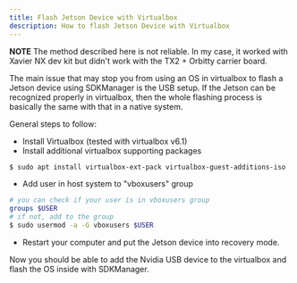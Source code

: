 ```yaml
---
title: Flash Jetson Device with Virtualbox
description: How to flash Jetson Device with Virtualbox
---
```


**NOTE** The method described here is not reliable. In my case, it worked with Xavier NX dev kit but didn't work with the TX2 + Orbitty carrier board.

The main issue that may stop you from using an OS in virtualbox to flash a Jetson device using SDKManager is the USB setup. If the Jetson can be recognized properly in virtualbox, then the whole flashing process is basically the same with that in a native system.

General steps to follow:

* Install Virtualbox (tested with virtualbox v6.1)
* Install additional virtualbox supporting packages

```bash
$ sudo apt install virtualbox-ext-pack virtualbox-guest-additions-iso
```

* Add user in host system to "vboxusers" group

```bash
# you can check if your user is in vboxusers group
groups $USER
# if not, add to the group
$ sudo usermod -a -G vboxusers $USER
```

* Restart your computer and put the Jetson device into recovery mode. 

Now you should be able to add the Nvidia USB device to the virtualbox and flash the OS inside with SDKManager.
